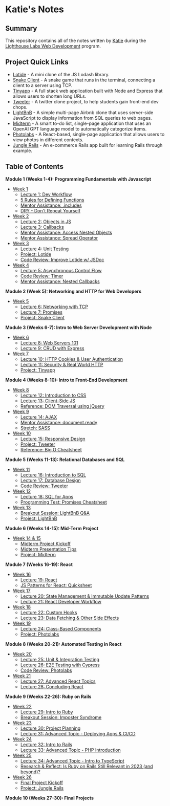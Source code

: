 # Katie's Notes

## Summary

This repository contains all of the notes written by [Katie](https://github.com/katiestruthers) during the [Lighthouse Labs Web Development](https://www.lighthouselabs.ca/en/web-development) program.

## Project Quick Links
* [Lotide](https://github.com/katiestruthers/lotide) - A mini clone of the JS Lodash library.
* [Snake Client](https://github.com/katiestruthers/snake-client) - A snake game that runs in the terminal, connecting a client to a server using TCP.
* [Tinyapp](https://github.com/katiestruthers/tinyapp) - A full stack web application built with Node and Express that allows users to shorten long URLs.
* [Tweeter](https://github.com/katiestruthers/tweeter) - A twitter clone project, to help students gain front-end dev chops.
* [LightBnB](https://github.com/katiestruthers/LightBnB) - A simple multi-page Airbnb clone that uses server-side JavaScript to display information from SQL queries to web pages.
* [Midterm](https://github.com/JacquelineMG/midterm) - A smart to-do list, single-page application that uses an OpenAI GPT language model to automatically categorize items.
* [Photolabs](https://github.com/katiestruthers/photolabs-starter) - A React-based, single-page application that allows users to view photos in different contexts.
* [Jungle Rails](https://github.com/katiestruthers/jungle-rails) - An e-commerce Rails app built for learning Rails through example.

## Table of Contents
**Module 1 (Weeks 1-4): Programming Fundamentals with Javascript**
* [Week 1](/Week_1)
  * [Lecture 1: Dev Workflow](/Week_1/L1_Dev_Workflow.md)
  * [5 Rules for Defining Functions](/Week_1/5_Function_Rules.md)
  * [Mentor Assistance: .includes](/Week_1/MA_includes.md)
  * [DRY - Don't Repeat Yourself](/Week_1/Writing_DRY_Code.md)
* [Week 2](/Week_2)
  * [Lecture 2: Objects in JS](/Week_2/L2_Objects_in_JS.md)
  * [Lecture 3: Callbacks](/Week_2/L3_Callbacks.md)
  * [Mentor Assistance: Access Nested Objects](/Week_2/MA_access_nested_objects.md)
  * [Mentor Assistance: Spread Operator](/Week_2/MA_spread_operator.md)
* [Week 3](/Week_3)
  * [Lecture 4: Unit Testing](/Week_3/L4_Unit_Testing.md)
  * [Project: Lotide](https://github.com/katiestruthers/lotide)
  * [Code Review: Improve Lotide w/ JSDoc](/Week_3/CR_lotide.md)
* [Week 4](/Week_4)
  * [Lecture 5: Asynchronous Control Flow](/Week_4/L5_Async_Control_Flow.md)
  * [Code Review: Timer](/Week_4/CR_timer.md)
  * [Mentor Assistance: Nested Callbacks](/Week_4/MA_nested_callback_functions.md)

**Module 2 (Week 5): Networking and HTTP for Web Developers**
* [Week 5](/Week_5)
  * [Lecture 6: Networking with TCP](/Week_5/L6_Networking_with_TCP.md)
  * [Lecture 7: Promises](/Week_5/L7_Promises.md)
  * [Project: Snake Client](https://github.com/katiestruthers/snake-client)

**Module 3 (Weeks 6-7): Intro to Web Server Development with Node**
* [Week 6](/Week_6)
  * [Lecture 8: Web Servers 101](/Week_6/L8_Web_Servers.md)
  * [Lecture 9: CRUD with Express](/Week_6/L9_CRUD_with_Express.md)
* [Week 7](/Week_7)
  * [Lecture 10: HTTP Cookies & User Authentication](/Week_7/L10_Cookies.md)
  * [Lecture 11: Security & Real World HTTP](/Week_7/L11_Security.md)
  * [Project: Tinyapp](https://github.com/katiestruthers/tinyapp)

**Module 4 (Weeks 8-10): Intro to Front-End Development**
* [Week 8](/Week_8)
  * [Lecture 12: Introduction to CSS](/Week_8/L12_CSS.md)
  * [Lecture 13: Client-Side JS](/Week_8/L13_Client_Side_JS.md)
  * [Reference: DOM Traversal using jQuery](/Week_8/DOM_Traversal_Cheatsheet.md)
* [Week 9](/Week_9)
  * [Lecture 14: AJAX](/Week_9/L14_AJAX.md)
  * [Mentor Assistance: document.ready](/Week_9/MA_document_ready.md)
  * [Stretch: SASS](/Week_9/Stretch_SASS.md)
* [Week 10](/Week_10)
  * [Lecture 15: Responsive Design](/Week_10/L15_Responsive_Design.md)
  * [Project: Tweeter](https://github.com/katiestruthers/tweeter)
  * [Reference: Big O Cheatsheet](/Week_10/Reference_Big_O.md)

**Module 5 (Weeks 11-13): Relational Databases and SQL**
* [Week 11](/Week_11)
  * [Lecture 16: Introduction to SQL](/Week_11/L16_SQL.md)
  * [Lecture 17: Database Design](/Week_11/L17_Database_Design.md)
  * [Code Review: Tweeter](/Week_11/CR_Tweeter.md)
* [Week 12](/Week_12)
  * [Lecture 18: SQL for Apps](/Week_12/L18_SQL_for_Apps.md)
  * [Programming Test: Promises Cheatsheet](/Week_12/Test_Review_Promises.md)
* [Week 13](/Week_13)
  * [Breakout Session: LightBnB Q&A](/Week_13/Breakout_LightBnB.md)
  * [Project: LightBnB](https://github.com/katiestruthers/LightBnB)

**Module 6 (Weeks 14-15): Mid-Term Project**
* [Week 14 & 15](/Week_14_15)
  * [Midterm Project Kickoff](/Week_14_15/Midterm_Kickoff.md)
  * [Midterm Presentation Tips](/Week_14_15/Midterm_Presentation_Tips.md)
  * [Project: Midterm](https://github.com/JacquelineMG/midterm)

**Module 7 (Weeks 16-19): React**
* [Week 16](/Week_16)
  * [Lecture 19: React](/Week_16/L19_React.md)
  * [JS Patterns for React: Quicksheet](/Week_16/JS_React_Cheatsheet.md)
* [Week 17](/Week_17)
  * [Lecture 20: State Management & Immutable Update Patterns](/Week_17/L20_State_Management.md)
  * [Lecture 21: React Developer Workflow](/Week_17/L21_React_Workflow.md)
* [Week 18](/Week_18)
  * [Lecture 22: Custom Hooks](/Week_18/L22_Custom_Hooks.md)
  * [Lecture 23: Data Fetching & Other Side Effects](/Week_18/L23_Side_Effects.md)
* [Week 19](/Week_19/)
  * [Lecture 24: Class-Based Components](/Week_19/L24_Class_Components.md)
  * [Project: Photolabs](https://github.com/katiestruthers/photolabs-starter)

**Module 8 (Weeks 20-21): Automated Testing in React**
* [Week 20](/Week_20/)
  * [Lecture 25: Unit & Integration Testing](/Week_20/L25_Unit_Integration_Testing.md)
  * [Lecture 26: E2E Testing with Cypress](/Week_20/L26_Testing_With_Cypress.md)
  * [Code Review: Photolabs](/Week_20/CR_Photolabs.md)
* [Week 21](/Week_21/)
  * [Lecture 27: Advanced React Topics](/Week_21/L27_Advanced_React_Topics.md)
  * [Lecture 28: Concluding React](/Week_21/L28_Concluding_React.md)

**Module 9 (Weeks 22-26): Ruby on Rails**
* [Week 22](/Week_22/)
  * [Lecture 29: Intro to Ruby](/Week_22/L29_Intro_to_Ruby.md)
  * [Breakout Session: Imposter Syndrome](/Week_22/Breakout_Imposter_Syndrome.md)
* [Week 23](/Week_23/)
  * [Lecture 30: Project Planning](/Week_23/L30_Project_Planning.md)
  * [Lecture 31: Advanced Topic - Deploying Apps & CI/CD](/Week_23/L31_Advanced_Topic_App_Deployment.md)
* [Week 24](/Week_24/)
  * [Lecture 32: Intro to Rails](/Week_24/L32_Intro_to_Rails.md)
  * [Lecture 33: Advanced Topic - PHP Introduction](/Week_24/L33_Advanced_Topic_PHP.md)
* [Week 25](/Week_25/)
  * [Lecture 34: Advanced Topic - Intro to TypeScript]()
  * [Research & Reflect: Is Ruby on Rails Still Relevant in 2023 (and beyond)?](https://medium.com/@ktstruthers/2c647bb57970)
* [Week 26](/Week_26)
  * [Final Project Kickoff](/Week_26/Final_Project_Kickoff.md)
  * [Project: Jungle Rails](https://github.com/katiestruthers/jungle-rails)

**Module 10 (Weeks 27-30): Final Projects**